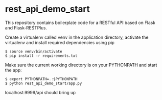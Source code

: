 rest_api_demo_start
=============

This repository contains boilerplate code for a RESTful API based on Flask and Flask-RESTPlus.

Create a virtualenv called venv in the application directory, activate the virtualenv and install required dependencies using pip
```
$ source venv/bin/activate
$ pip install -r requirements.txt
```

Make sure the current working directory is on your PYTHONPATH and start the app:

```
$ export PYTHONPATH=.:$PYTHONPATH
$ python rest_api_demo_start/app.py
```

localhost:9999/api should bring up



